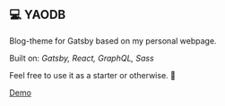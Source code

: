 ## 💻 YAODB

Blog-theme for Gatsby based on my personal webpage.

Built on: *Gatsby, React, GraphQL, Sass*

Feel free to use it as a starter or otherwise. 🙂

[Demo](https://www.simonbliznyuk.com)
